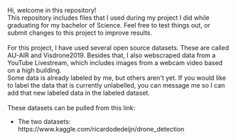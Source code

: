 Hi, welcome in this repository! 
</br>
This repository includes files that I used during my project I did while graduating for my bachelor of Science.
Feel free to test things out, or submit changes to this project to improve results.
</br></br>
For this project, I have used several open source datasets.
These are called AU-AIR and Visdrone2019. Besides that, I also webscraped 
data from a YouTube Livestream, which includes images from a webcam video 
based on a high building.
</br>
Some data is already labeled by me, but others aren't yet. If you would like to label the data that is currently unlabelled, you can message me so I can add that new labeled data in the labeled dataset.
</br></br>
These datasets can be pulled from this link: 
</br>
<ul>
<li>The two datasets: https://www.kaggle.com/ricardodedeijn/drone_detection</li>
</ul>